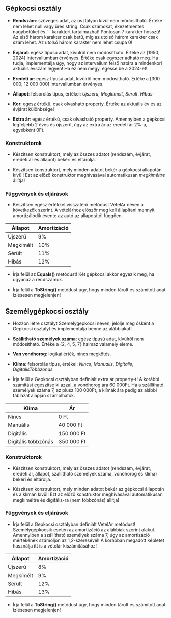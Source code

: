 
## Gépkocsi osztály 

- **Rendszám**: szöveges adat, az osztályon kívül nem módosítható. Értéke nem lehet null
vagy üres string. Csak számokat, ékezetmentes nagybetűket és ’-’ karaktert tartalmazhat!
Pontosan 7 karakter hosszú! Az első három karakter csak betű, míg az utolsó három
karakter csak szám lehet. Az utolsó három karakter nem lehet csupa 0!

- **Évjárat**: egész típusú adat, kívülről nem módosítható. Értéke az [1950; 2024] intervallumban
érvényes. Értéke csak egyszer adható meg. Ha tudja, implementálja úgy, hogy az
intervallum felső határa a mindenkori aktuális évszám legyen! Ha ez nem megy, égesse be
a 2024-et!

- **Eredeti ár**: egész típusú adat, kívülről nem módosítható. Értéke a [300 000; 12 000 000]
intervallumban érvényes.

- **Állapot**: felsorolás típus, értékei: *Ujszeru*, *Megkimelt*, *Serult*, *Hibas*

- **Kor**: egész értékű, csak olvasható property. Értéke az aktuális év és az évjárat különbsége!

- **Extra ár**: egész értékű, csak olvasható property. Amennyiben a gépkocsi legfeljebb 2 éves
és újszerű, úgy az extra ár az eredeti ár 2%-a, egyébként 0Ft.

### Konstruktorok

- Készítsen konstruktort, mely az összes adatot (rendszám, évjárat, eredeti ár és állapot)
bekéri és eltárolja.

- Készítsen konstruktort, mely minden adatot bekér a gépkocsi állapotán kívül! Ezt az
előző konstruktor meghívásával automatikusan *megkíméltre* állítja!

### Függvények és eljárások

- Készítsen egész értékkel visszatérő metódust VetelAr néven a következők
szerint. A vételárhoz először meg kell állapítani mennyit amortizálódik évente az autó az
állapotától függően.

| **Állapot** | **Amortizáció** |
|-------------|-----------------|
| Újszerű     | 9%              |
| Megkímélt   | 10%             |
| Sérült      | 11%             |
| Hibás       | 12%             |

- Írja felül az **Equals()** metódust! Két gépkocsi akkor egyezik meg, ha ugyanaz a rendszámuk.

- Írja felül a **ToString()** metódust úgy, hogy minden tárolt és számított adat ízlésesen
megjelenjen!

## Személygépkocsi osztály

- Hozzon létre osztályt Szemelygepkocsi néven, jelölje meg ősként a Gepkocsi osztályt és
implementálja benne az alábbiakat!

- **Szállítható személyek száma**: egész típusú adat, kívülről nem módosítható. Értéke a
{2, 4, 5, 7} halmaz valamely eleme.

- **Van vonóhorog**: logikai érték, nincs megkötés.

- **Klíma**: felsorolás típus, értékei: *Nincs*, *Manualis*, *Digitalis*, *DigitalisTobbzonas*

- Írja felül a Gepkocsi osztályban definiált extra ár property-t! A korábbi számítást
egészítse ki azzal, a vonóhorog ára 60 000Ft. Ha a szállítható személyek száma 7, az plusz
100 000Ft, a klímák ára pedig az alábbi táblázat alapján számolhatók.

| **Klíma**           | **Ár**          |
|---------------------|-----------------|
| Nincs               | 0 Ft            |
| Manuális            | 40 000 Ft       |
| Digitális           | 150 000 Ft      |
| Digitális többzónás | 350 000 Ft      |

### Konstruktorok

- Készítsen konstruktort, mely az összes adatot (rendszám, évjárat, eredeti ár, állapot,
szállítható személyek száma, vonóhorog és klíma) bekéri és eltárolja.

- Készítsen konstruktort, mely minden adatot bekér az gépkocsi állapotán és a klímán
kívül! Ezt az előző konstruktor meghívásával automatikusan megkíméltre és digitális-ra
(nem többzónás) állítja!

### Függvények és eljárások

- Írja felül a Gepkocsi osztályban definiált VetelAr metódust! Személygépkocsik esetén
az amortizáció az alábbiak szerint alakul.
Amennyiben a szállítható személyek száma 7, úgy az amortizáció mértékének számoljon
az 1,2-szeresével! A korábban megadott képletet használja itt is a vételár kiszámításához!

| **Állapot** | **Amortizáció** |
|-------------|-----------------|
| Újszerű     | 8%              |
| Megkímélt   | 9%              |
| Sérült      | 12%             |
| Hibás       | 13%             |

- Írja felül a **ToString()** metódust úgy, hogy minden tárolt és számított adat ízlésesen
megjelenjen!